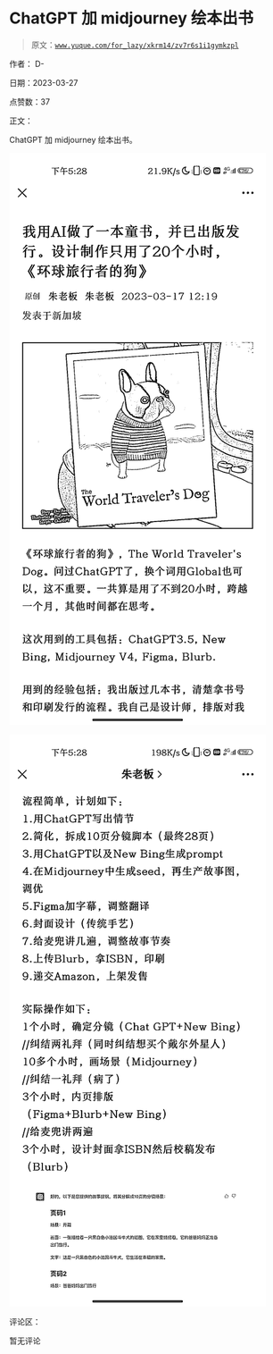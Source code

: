 # ChatGPT 加 midjourney 绘本出书

> 原文：[`www.yuque.com/for_lazy/xkrm14/zv7r6s1i1gymkzpl`](https://www.yuque.com/for_lazy/xkrm14/zv7r6s1i1gymkzpl)

作者： D-

日期：2023-03-27

点赞数：37

正文：

ChatGPT 加 midjourney 绘本出书。

![](img/386dc9a003f9c5fb30aea1d6329bb025.png)  

![](img/7868691f5c43b579e7b98adbaf0cdf02.png)

评论区：

暂无评论

